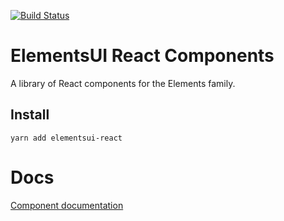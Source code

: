 [![Build Status](https://travis-ci.org/EVRYAS/elementsui-react.svg?branch=master)](https://travis-ci.org/EVRYAS/elementsui-react)
# ElementsUI React Components

A library of React components for the Elements family.

## Install

```
yarn add elementsui-react
```

# Docs

[Component documentation](https://evryas.github.io/elementsui-react/)
